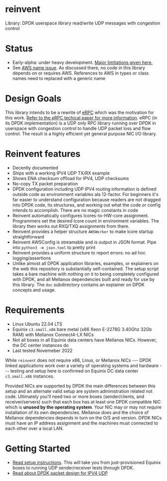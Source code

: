 # reinvent
Library: DPDK userspace library read/write UDP messages with congestion control

# Status
* Early-alpha: under heavy development. [Major limitations given here.](https://github.com/rodgarrison/reinvent/issues)
* See [AWS name issue](https://github.com/rodgarrison/reinvent/issues/23). As discussed there, no code in this library
depends on or requires AWS. References to AWS in types or class names need to replaced with a generic name

# Design Goals
This library intends to be a rewrite of [eRPC](https://github.com/erpc-io/eRPC) which was the motivation for this work.
[Refer to the eRPC techical paper for more information](https://www.usenix.org/system/files/nsdi19-kalia.pdf). eRPC 
(in its DPDK implementation) is a UDP only RPC library running over DPDK in userspace with congestion control to handle
UDP packet loss and flow control. The result is a highly efficient yet general purpose NIC I/O library.

# Reinvent features
* Decently documented
* Ships with a working IPV4 UDP TX/RX example
* Shows ENA checksum offload for IPV4, UDP checksums
* No-copy TX packet preparation
* DPDK configuration including UDP IPV4 routing information is defined outside code as enviromment variables ala
12-factor. For beginners it's far easier to understand configuration because readers are not dragged into DPDK code,
its structures, and working out what the code or config intends to accomplish. There are no magic constants in code
* Reinvent automatically configures lcores-to-HW-core assignment. Programmers set the desired lcore count in
environment variables. The library then works out RXQ/TXQ assignments from there.
* Reinvent provides a helper structure `AWSWorker` to make lcore startup straightforward
* Reinvent AWSConfig is streamable and is output in JSON format. Pipe into `python3 -m json.tool` to pretty print
* Reinvent provides a uniform structure to report errors: no ad hoc logging/assertions
* Unlike almost all DPDK application libraries, examples, or explainers on the web this repository is substantially
self-contained. The setup script takes a bare machine with nothing on it to being completely configured with DPDK,
and all Mellanox dependencies built and ready for use by this library. The `doc` subdirectory contains an explainer
on DPDK concepts and usage.

# Requirements
* Linux Ubuntu 22.04 LTS
* Equinix `c3.small.x86` bare metal (x86 Xeon E-2278G 3.40Ghz 32Gb RAM) with Mellanox Connect4-LX NICs
* Not all boxes in all Equinix data centers have Mellanox NICs. However, the DC center instances do
* Last tested Novemeber 2022

While `reinvent` does not require x86, Linux, or Mellanox NICs --- DPDK linked applications work over a variety
of operating systems and hardware --- testing and setup here is confirmed on Equinix DC data center `c3.small.x86`
instances.

Provided NICs are supported by DPDK the main differences between this setup and an alternate valid setup are
system administration related not code. Ultimately you'll need two or more boxes (sender/clients, and receiver/servers)
such that each box has at least one DPDK compatible NIC which is **unused by the operating system**. Your NIC may or
may not require installation of its own dependencies. Mellanox does and the choice of Mellanox dependencies depends
in turn on the O/S and version. DPDK NICs must have an IP address assignment and the machines must connected to each 
other over a local LAN.

# Getting Started
* [Read setup instructions](https://github.com/rodgarrison/reinvent/blob/main/doc/equinix_mellanox_setup.md). This will
take you from just-provisioned Equinix boxes to running UDP sender/receiver tests through DPDK.
* [Read about DPDK packet design for IPV4 UDP](https://github.com/rodgarrison/reinvent/blob/main/doc/packet_design.md)
